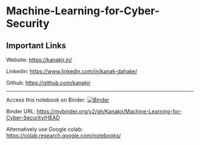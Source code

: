 # Machine-Learning-for-Cyber-Security

## Important Links

Website:  https://kanakjr.in/

Linkedin: https://www.linkedin.com/in/kanak-dahake/

Github:   https://github.com/kanakjr

---

Access this notebook on Binder: [![Binder](https://mybinder.org/badge_logo.svg)](https://mybinder.org/v2/gh/Kanakjr/Machine-Learning-for-Cyber-Security/HEAD)

Binder URL: https://mybinder.org/v2/gh/Kanakjr/Machine-Learning-for-Cyber-Security/HEAD

Alternatively use Google colab: https://colab.research.google.com/notebooks/
